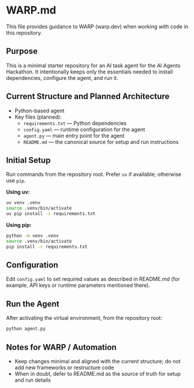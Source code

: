 # WARP.md

This file provides guidance to WARP (warp.dev) when working with code in this repository.

## Purpose

This is a minimal starter repository for an AI task agent for the AI Agents Hackathon. It intentionally keeps only the essentials needed to install dependencies, configure the agent, and run it.

## Current Structure and Planned Architecture

- Python-based agent
- Key files (planned):
  - `requirements.txt` — Python dependencies
  - `config.yaml` — runtime configuration for the agent
  - `agent.py` — main entry point for the agent
  - `README.md` — the canonical source for setup and run instructions

## Initial Setup

Run commands from the repository root. Prefer `uv` if available; otherwise use `pip`.

**Using uv:**
```bash
uv venv .venv
source .venv/bin/activate
uv pip install -r requirements.txt
```

**Using pip:**
```bash
python -m venv .venv
source .venv/bin/activate
pip install -r requirements.txt
```

## Configuration

Edit `config.yaml` to set required values as described in README.md (for example, API keys or runtime parameters mentioned there).

## Run the Agent

After activating the virtual environment, from the repository root:
```bash
python agent.py
```

## Notes for WARP / Automation

- Keep changes minimal and aligned with the current structure; do not add new frameworks or restructure code
- When in doubt, defer to README.md as the source of truth for setup and run details
